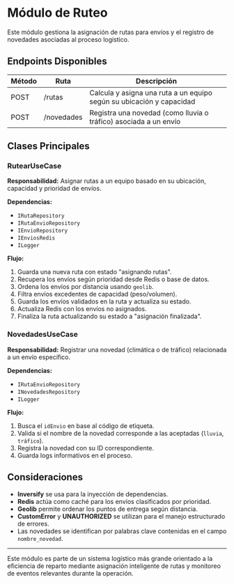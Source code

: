 # Módulo de Ruteo

Este módulo gestiona la asignación de rutas para envíos y el registro de novedades asociadas al proceso logístico.

## Endpoints Disponibles

| Método | Ruta       | Descripción                                            |
|--------|------------|---------------------------------------------------------|
| POST   | /rutas     | Calcula y asigna una ruta a un equipo según su ubicación y capacidad |
| POST   | /novedades | Registra una novedad (como lluvia o tráfico) asociada a un envío |

## Clases Principales

### RutearUseCase
**Responsabilidad:** Asignar rutas a un equipo basado en su ubicación, capacidad y prioridad de envíos.

**Dependencias:**
- `IRutaRepository`
- `IRutaEnvioRepository`
- `IEnvioRepository`
- `IEnviosRedis`
- `ILogger`

**Flujo:**
1. Guarda una nueva ruta con estado "asignando rutas".
2. Recupera los envíos según prioridad desde Redis o base de datos.
3. Ordena los envíos por distancia usando `geolib`.
4. Filtra envíos excedentes de capacidad (peso/volumen).
5. Guarda los envíos validados en la ruta y actualiza su estado.
6. Actualiza Redis con los envíos no asignados.
7. Finaliza la ruta actualizando su estado a "asignación finalizada".

### NovedadesUseCase
**Responsabilidad:** Registrar una novedad (climática o de tráfico) relacionada a un envío específico.

**Dependencias:**
- `IRutaEnvioRepository`
- `INovedadesRepository`
- `ILogger`

**Flujo:**
1. Busca el `idEnvio` en base al código de etiqueta.
2. Valida si el nombre de la novedad corresponde a las aceptadas (`lluvia`, `tráfico`).
3. Registra la novedad con su ID correspondiente.
4. Guarda logs informativos en el proceso.

## Consideraciones
- **Inversify** se usa para la inyección de dependencias.
- **Redis** actúa como caché para los envíos clasificados por prioridad.
- **Geolib** permite ordenar los puntos de entrega según distancia.
- **CustomError** y **UNAUTHORIZED** se utilizan para el manejo estructurado de errores.
- Las novedades se identifican por palabras clave contenidas en el campo `nombre_novedad`.

---

Este módulo es parte de un sistema logístico más grande orientado a la eficiencia de reparto mediante asignación inteligente de rutas y monitoreo de eventos relevantes durante la operación.

